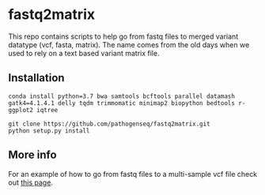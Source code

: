 # fastq2matrix

This repo contains scripts to help go from fastq files to merged variant datatype (vcf, fasta, matrix).
The name comes from the old days when we used to rely on a text based variant matrix file.

## Installation

```
conda install python=3.7 bwa samtools bcftools parallel datamash gatk4=4.1.4.1 delly tqdm trimmomatic minimap2 biopython bedtools r-ggplot2 iqtree

git clone https://github.com/pathogenseq/fastq2matrix.git
python setup.py install
```

## More info
For an example of how to go from fastq files to a multi-sample vcf file check out [this page](https://jodyphelan.gitbook.io/tutorials/ngs/fastq-to-vcf).
